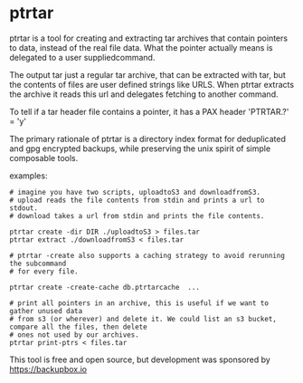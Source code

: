 # ptrtar

ptrtar is a tool for creating and extracting tar archives that 
contain pointers to data, instead of the real file data. What the pointer
actually means is delegated to a user suppliedcommand.

The output tar just a regular tar archive, that can be extracted with tar,
but the contents of files are user defined strings like URLS. When ptrtar
extracts the archive it reads this url and delegates fetching to another command.

To tell if a tar header file contains a pointer, it has a PAX header 'PTRTAR.?' = 'y'

The primary rationale of ptrtar is a directory index format for deduplicated and
gpg encrypted backups, while preserving the unix spirit of simple composable tools.

examples:

```
# imagine you have two scripts, uploadtoS3 and downloadfromS3.
# upload reads the file contents from stdin and prints a url to stdout.
# download takes a url from stdin and prints the file contents.

ptrtar create -dir DIR ./uploadtoS3 > files.tar
ptrtar extract ./downloadfromS3 < files.tar

# ptrtar -create also supports a caching strategy to avoid rerunning the subcommand
# for every file.

ptrtar create -create-cache db.ptrtarcache  ...

# print all pointers in an archive, this is useful if we want to gather unused data
# from s3 (or wherever) and delete it. We could list an s3 bucket, compare all the files, then delete
# ones not used by our archives.
ptrtar print-ptrs < files.tar
```

This tool is free and open source, but development was sponsored by https://backupbox.io